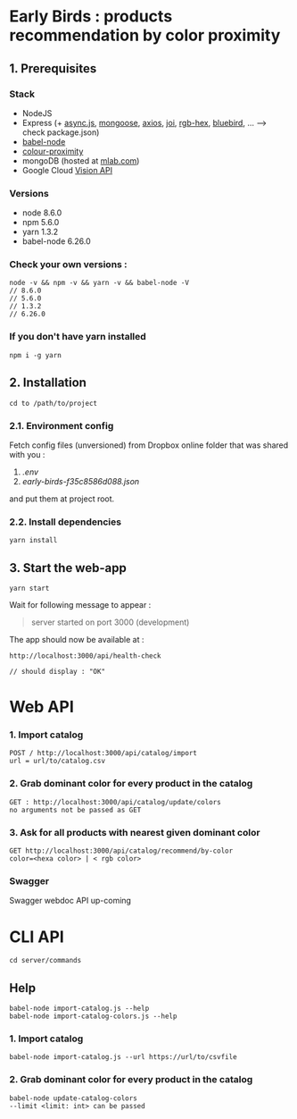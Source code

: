 # Early Birds : products recommendation by color proximity

## 1. Prerequisites

### Stack

 - NodeJS
 - Express (+ [async.js](https://caolan.github.io/async/), [mongoose](http://mongoosejs.com), [axios](https://github.com/axios/axios), [joi](https://www.npmjs.com/package/joi), [rgb-hex](https://github.com/sindresorhus/rgb-hex), [bluebird](https://github.com/petkaantonov/bluebird), ... --> check package.json)
 - [babel-node](https://babeljs.io/docs/usage/cli/)
 - [colour-proximity](https://github.com/gausie/colour-proximity)
 - mongoDB (hosted at [mlab.com](https://www.mlab.com))
 - Google Cloud [Vision API](https://cloud.google.com/vision/?hl=fr)

### Versions
 - node 8.6.0
 - npm 5.6.0
 - yarn 1.3.2
 - babel-node 6.26.0

### Check your own versions : 

    node -v && npm -v && yarn -v && babel-node -V
    // 8.6.0
    // 5.6.0
    // 1.3.2
    // 6.26.0

### If you don't have yarn installed

    npm i -g yarn

## 2. Installation

    cd to /path/to/project

### 2.1. Environment config
Fetch config files (unversioned) from Dropbox online folder that was shared with you :
 1. *.env*
 2. *early-birds-f35c8586d088.json*

and put them at project root.

### 2.2. Install dependencies
    yarn install


## 3. Start the web-app
    yarn start

Wait for following message to appear : 

> server started on port 3000 (development)

The app should now be available at : 

    http://localhost:3000/api/health-check

    // should display : "OK"

# Web API

### 1. Import catalog
    POST / http://localhost:3000/api/catalog/import
    url = url/to/catalog.csv

### 2. Grab dominant color for every product in the catalog
    GET : http://localhost:3000/api/catalog/update/colors
    no arguments not be passed as GET

### 3. Ask for all products with nearest given dominant color
    GET http://localhost:3000/api/catalog/recommend/by-color
    color=<hexa color> | < rgb color>

### Swagger

Swagger webdoc API  up-coming

# CLI API
    cd server/commands
    
## Help

    babel-node import-catalog.js --help
    babel-node import-catalog-colors.js --help

### 1. Import catalog
    babel-node import-catalog.js --url https://url/to/csvfile

### 2. Grab dominant color for every product in the catalog
    babel-node update-catalog-colors
    --limit <limit: int> can be passed
